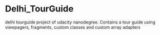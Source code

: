# Delhi_TourGuide
delhi tourguide project of udacity nanodegree. Contains a tour guide using viewpagers, fragments, custom classes and custom array adapters
